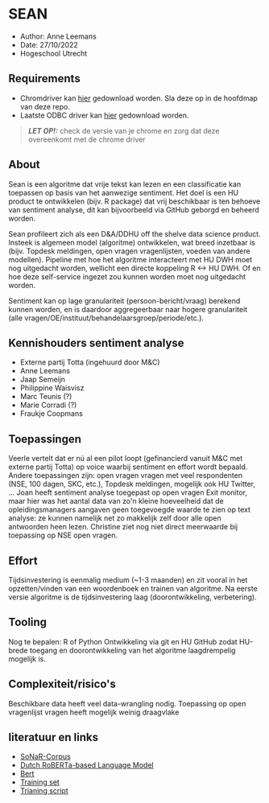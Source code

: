 # SEAN

- Author: Anne Leemans
- Date: 27/10/2022
- Hogeschool Utrecht


## Requirements
- Chromdriver kan [hier](https://chromedriver.chromium.org/downloads) gedownload worden. Sla deze op in de hoofdmap van deze repo. 
- Laatste ODBC driver kan [hier](https://learn.microsoft.com/en-us/sql/connect/odbc/download-odbc-driver-for-sql-server?view=sql-server-ver16) gedownload worden.

> **_LET OP!:_** check de versie van je chrome en zorg dat deze overeenkomt met de chrome driver
> 
##  About

Sean is een algoritme dat vrije tekst kan lezen en een classificatie kan toepassen op basis van het aanwezige sentiment. Het doel is een HU product te ontwikkelen (bijv. R package) dat vrij beschikbaar is ten behoeve van sentiment analyse, dit kan bijvoorbeeld via GitHub geborgd en beheerd worden. 


Sean profileert zich als een D&A/DDHU off the shelve data science product. Insteek is algemeen model (algoritme) ontwikkelen, wat breed inzetbaar is (bijv. Topdesk meldingen, open vragen vragenlijsten, voeden van andere modellen). Pipeline met hoe het algoritme interacteert met HU DWH moet nog uitgedacht worden, wellicht een directe koppeling R <-> HU DWH. Of en hoe deze self-service ingezet zou kunnen worden moet nog uitgedacht worden. 

Sentiment kan op lage granulariteit (persoon-bericht/vraag) berekend kunnen worden, en is daardoor aggregeerbaar naar hogere granulariteit (alle vragen/OE/instituut/behandelaarsgroep/periode/etc.). 

## Kennishouders sentiment analyse
- Externe partij Totta (ingehuurd door M&C)
- Anne Leemans
- Jaap Semeijn
- Philippine Waisvisz
- Marc Teunis (?)
- Marie Corradi (?)
- Fraukje Coopmans

## Toepassingen
Veerle vertelt dat er nú al een pilot loopt (gefinancierd vanuit M&C met externe partij Totta) op voice waarbij sentiment en effort wordt bepaald. Andere toepassingen zijn: open vragen vragen met veel respondenten (NSE, 100 dagen, SKC, etc.), Topdesk meldingen, mogelijk ook HU Twitter, ... 
Joan heeft sentiment analyse toegepast op open vragen Exit monitor, maar hier was het aantal data van zo'n kleine hoeveelheid dat de opleidingsmanagers aangaven geen toegevoegde waarde te zien op text analyse: ze kunnen namelijk net zo makkelijk zelf door alle open antwoorden heen lezen. 
Christine ziet nog niet direct meerwaarde bij toepassing op NSE open vragen. 

## Effort
Tijdsinvestering is eenmalig medium (~1-3 maanden) en zit vooral in het opzetten/vinden van een woordenboek en trainen van algoritme. Na eerste versie algoritme is de tijdsinvestering laag (doorontwikkeling, verbetering). 

## Tooling
Nog te bepalen: R of Python
Ontwikkeling via git en HU GitHub zodat HU-brede toegang en doorontwikkeling van het algoritme laagdrempelig mogelijk is. 

## Complexiteit/risico's
Beschikbare data heeft veel data-wrangling nodig.
Toepassing op open vragenlijst vragen heeft mogelijk weinig draagvlake

## literatuur en links
- [SoNaR-Corpus](https://taalmaterialen.ivdnt.org/download/tstc-sonar-corpus/)
- [Dutch RoBERTa-based Language Model](https://arxiv.org/pdf/2001.06286.pdf)
- [Bert](https://arxiv.org/pdf/1810.04805.pdf&usg=ALkJrhhzxlCL6yTht2BRmH9atgvKFxHsxQ)
- [Training set](https://huggingface.co/DTAI-KULeuven/robbert-v2-dutch-sentiment?text=Ik+erken+dat+dit+een+boek+is%2C+daarmee+is+alles+gezegd.)
- [Trianing script](https://github.com/benjaminvdb/DBRD)